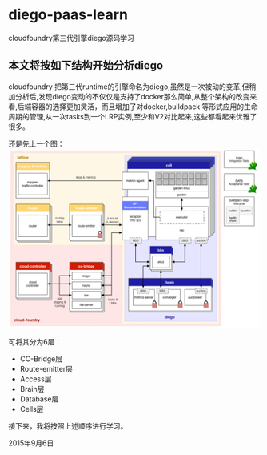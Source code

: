 # diego-paas-learn
cloudfoundry第三代引擎diego源码学习</br>

本文将按如下结构开始分析diego
-----------------------------------
cloudfoundry 把第三代runtime的引擎命名为diego,虽然是一次被动的变革,但稍加分析后,发现diego变动的不仅仅是支持了docker那么简单,从整个架构的改变来看,后端容器的选择更加灵活，而且增加了对docker,buildpack 等形式应用的生命周期的管理,从一次tasks到一个LRP实例,至少和V2对比起来,这些都看起来优雅了很多。

还是先上一个图：</br>
![Peter don't care](https://github.com/wdxxs2z/PictureStore/blob/master/diego/diego-overview.png) <br />

可将其分为6层：
* CC-Bridge层</br>
* Route-emitter层</br>
* Access层</br>
* Brain层</br>
* Database层</br>
* Cells层</br>

接下来，我将按照上述顺序进行学习。
</br>

2015年9月6日
